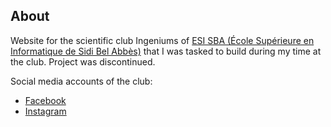 ## About

Website for the scientific club Ingeniums of [ESI SBA (École Supérieure en Informatique de Sidi Bel Abbès)](https://www.esi-sba.dz/) that I was tasked to build during my time at the club. Project was discontinued.

Social media accounts of the club:
- [Facebook](https://web.facebook.com/ingeniums)
- [Instagram](https://www.instagram.com/ingeniums22/)
